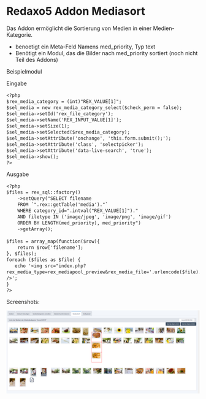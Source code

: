 # Redaxo5 Addon Mediasort

Das Addon ermöglicht die Sortierung von Medien in einer Medien-Kategorie. 

- benoetigt ein Meta-Feld Namens med\_priority, Typ text
- Benötigt ein Modul, das die Bilder nach med\_priority sortiert (noch nicht Teil des Addons)

Beispielmodul

Eingabe
```
<?php
$rex_media_category = (int)"REX_VALUE[1]";
$sel_media = new rex_media_category_select($check_perm = false);
$sel_media->setId('rex_file_category');
$sel_media->setName('REX_INPUT_VALUE[1]');
$sel_media->setSize(1);
$sel_media->setSelected($rex_media_category);
$sel_media->setAttribute('onchange', 'this.form.submit();');
$sel_media->setAttribute('class', 'selectpicker');
$sel_media->setAttribute('data-live-search', 'true');
$sel_media->show();
?>
```

Ausgabe

```
<?php
$files = rex_sql::factory()
	->setQuery("SELECT filename
    FROM `".rex::getTable('media')."`
    WHERE category_id=".intval("REX_VALUE[1]")."
    AND filetype IN ('image/jpeg', 'image/png', 'image/gif')
    ORDER BY LENGTH(med_priority), med_priority")
    ->getArray();

$files = array_map(function($row){
    return $row['filename'];
}, $files);
foreach ($files as $file) {
   echo '<img src="index.php?rex_media_type=rex_mediapool_preview&rex_media_file='.urlencode($file).'" />';
}
?>
```



Screenshots:

![Drag and drop to sort](/assets/mediasort_drag_drop.png?raw=true "Sort images by Drag & Drop")
